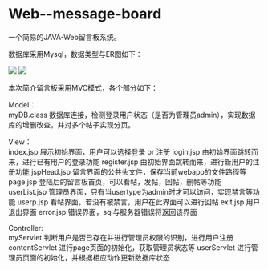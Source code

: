 # Web--message-board
一个简易的JAVA-Web留言板系统。

数据库采用Mysql，数据类型与ER图如下：

![](https://res.cloudinary.com/xxxhlown/image/upload/v1626926194/2_nyufqv.png)
![](https://res.cloudinary.com/xxxhlown/image/upload/v1626926049/web-message/1_bfpev2.png)

本次简介留言板采用MVC模式，各个部分如下：

Model：	
myDB.class 数据库连接，检测登录用户状态（是否为管理员admin），实现数据库的增删改查，并对多个帖子实现分页。

View：	
index.jsp 展示初始界面，用户可以选择登录 or 注册
login.jsp 由初始界面跳转而来，进行已有用户的登录功能
register.jsp 由初始界面跳转而来，进行新用户的注册功能
jspHead.jsp 留言界面的公共头文件，保存当前webapp的文件路径等
page.jsp 登陆后的留言板首页，可以看帖，发帖，回帖，删帖等功能
userList.jsp 管理员界面，只有当usertype为admin时才可以访问，实现禁言等功能
userp.jsp 看帖界面，若没有被禁言，用户在此界面可以进行回帖
exit.jsp 用户退出界面
error.jsp 错误界面，sql与服务器错误将返回该界面

Controller: 	
myServlet 判断用户是否已存在并进行管理员权限的识别，进行用户注册
contentServlet 进行page页面的初始化，获取管理员状态等
userServlet 进行管理员页面的初始化，并根据相应动作更新数据库状态
